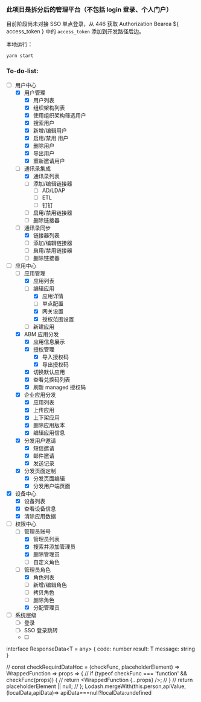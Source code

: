 ### 此项目是拆分后的管理平台（不包括 login 登录、个人门户）

目前阶段尚未对接 SSO 单点登录，从 446 获取 Authorization Bearea ${ access_token } 中的 `access_token` 添加到开发路径后边。

本地运行：

```
yarn start
```

### To-do-list:

- [ ] 用户中心
  - [x] 用户管理
    - [x] 用户列表
    - [x] 组织架构列表
    - [x] 使用组织架构筛选用户
    - [x] 搜索用户
    - [x] 新增/编辑用户
    - [x] 启用/禁用 用户
    - [x] 删除用户
    - [x] 导出用户
    - [x] 重新邀请用户
  - [ ] 通讯录集成
    - [x] 通讯录列表
    - [ ] 添加/编辑链接器
      - [ ] AD/LDAP
      - [ ] ETL
      - [ ] 钉钉
    - [ ] 启用/禁用链接器
    - [ ] 删除链接器
  - [ ] 通讯录同步
    - [x] 链接器列表
    - [ ] 添加/编辑链接器
    - [ ] 启用/禁用链接器
    - [ ] 删除链接器
- [ ] 应用中心
  - [ ] 应用管理
    - [x] 应用列表
    - [ ] 编辑应用
      - [x] 应用详情
      - [ ] 单点配置
      - [x] 网关设置
      - [x] 授权范围设置
    - [ ] 新建应用
  - [x] ABM 应用分发
    - [x] 应用信息展示
    - [x] 授权管理
      - [x] 导入授权码
      - [x] 导出授权码
    - [x] 切换默认应用
    - [x] 查看兑换码列表
    - [x] 刷新 managed 授权码
  - [x] 企业应用分发
    - [x] 应用列表
    - [x] 上传应用
    - [x] 上下架应用
    - [x] 删除应用版本
    - [x] 编辑应用信息
  - [x] 分发用户邀请
    - [x] 短信邀请
    - [x] 邮件邀请
    - [x] 发送记录
  - [x] 分发页面定制
    - [x] 分发页面编辑
    - [x] 分发用户端页面
- [x] 设备中心
  - [x] 设备列表
  - [x] 查看设备信息
  - [x] 清除应用数据
- [ ] 权限中心
  - [ ] 管理员账号
    - [x] 管理员列表
    - [x] 搜索并添加管理员
    - [x] 删除管理员
    - [ ] 自定义角色
  - [ ] 管理员角色
    - [x] 角色列表
    - [ ] 新增/编辑角色
    - [ ] 拷贝角色
    - [ ] 删除角色
    - [x] 分配管理员
- [ ] 系统层级
  - [ ] 登录
  - [ ] SSO 登录跳转
  - [ ] 

interface ResponseData<T = any> { code: number result: T message: string }

// const checkRequirdDataHoc = (checkFunc, placeholderElement) => WrappedFunction => props => { // if (typeof checkFunc === 'function' && checkFunc(props)) { // return <WrappedFunction {...props} />; // } // return placeholderElement || null; // }; Lodash.mergeWith(this.person,apiValue,(localData,apiData)=> apiData===null?localData:undefined

